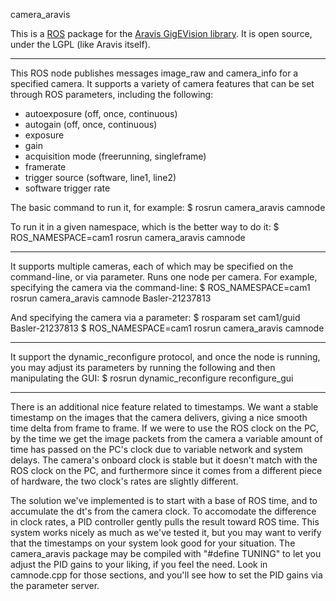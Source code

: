 camera_aravis

This is a [ROS](http://ros.org) package for the [Aravis GigEVision
library](http://live.gnome.org/Aravis). It is open source, under the
LGPL (like Aravis itself).


------------------------
This ROS node publishes messages image_raw and camera_info for a specified camera.  It supports 
a variety of camera features that can be set through ROS parameters, including the following:
* autoexposure (off, once, continuous)
* autogain (off, once, continuous)
* exposure
* gain
* acquisition mode (freerunning, singleframe)
* framerate
* trigger source (software, line1, line2)
* software trigger rate

The basic command to run it, for example:
$ rosrun camera_aravis camnode

To run it in a given namespace, which is the better way to do it:
$ ROS_NAMESPACE=cam1 rosrun camera_aravis camnode


------------------------
It supports multiple cameras, each of which may be specified on the command-line, or via parameter.
Runs one node per camera.  For example, specifying the camera via the command-line:
$ ROS_NAMESPACE=cam1 rosrun camera_aravis camnode Basler-21237813

And specifying the camera via a parameter:
$ rosparam set cam1/guid Basler-21237813
$ ROS_NAMESPACE=cam1 rosrun camera_aravis camnode


------------------------
It support the dynamic_reconfigure protocol, and once the node is running, you may adjust 
its parameters by running the following and then manipulating the GUI:
$ rosrun dynamic_reconfigure reconfigure_gui


------------------------
There is an additional nice feature related to timestamps.  We want a stable timestamp on the
images that the camera delivers, giving a nice smooth time delta from frame to frame.  If we were 
to use the ROS clock on the PC, by the time we get the image packets from the camera a variable
amount of time has passed on the PC's clock due to variable network and system delays.  The camera's 
onboard clock is stable but it doesn't match with the ROS clock on the PC, and furthermore since it
comes from a different piece of hardware, the two clock's rates are slightly different.

The solution we've implemented is to start with a base of ROS time, and to accumulate the dt's from 
the camera clock.  To accomodate the difference in clock rates, a PID controller gently pulls the
result toward ROS time.  This system works nicely as much as we've tested it, but you may want to
verify that the timestamps on your system look good for your situation.  The camera_aravis package 
may be compiled with "#define TUNING" to let you adjust the PID gains to your liking, if you feel
the need.  Look in camnode.cpp for those sections, and you'll see how to set the PID gains via 
the parameter server.




